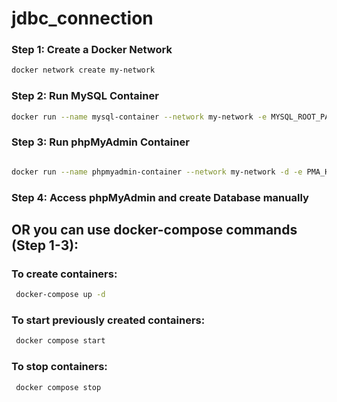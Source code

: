# jdbc_connection



### Step 1: Create a Docker Network

```bash
docker network create my-network
```
### Step 2: Run MySQL Container
```bash
docker run --name mysql-container --network my-network -e MYSQL_ROOT_PASSWORD=qweqwe12 -p 3306:3306 -d mysql:latest
```
### Step 3: Run phpMyAdmin Container
```bash

docker run --name phpmyadmin-container --network my-network -d -e PMA_HOST=mysql-container -p 8080:80 phpmyadmin/phpmyadmin
```
### Step 4: Access phpMyAdmin and create Database manually


## OR you can use docker-compose commands (Step 1-3):

### To create containers:
```bash
 docker-compose up -d     
```

### To start previously created containers:
```bash
 docker compose start        
```
### To stop containers:
```bash
 docker compose stop        
```

